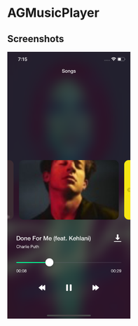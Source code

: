 # AGMusicPlayer

<h2>Screenshots</h2>
<center>
<img align="left" src="https://github.com/dev-iayush27/AGMusicPlayer/blob/master/AGMusicPlayer/Screenshot/player.png" width="281" height="609"></br>
</center>
